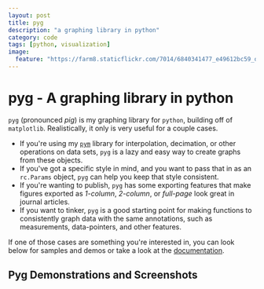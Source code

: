 ```yaml
---
layout: post
title: pyg
description: "a graphing library in python"
category: code
tags: [python, visualization]
image:
  feature: "https://farm8.staticflickr.com/7014/6840341477_e49612bc59_o_d.jpg"
---
```


# pyg - A graphing library in python

`pyg` (pronounced <i>pig</i>) is my graphing library for `python`, building off of
`matplotlib`.  Realistically, it only is very useful for a couple cases.

- If you're using my [`pym`](http://alexhagen.github.io/pym/) library for
interpolation, decimation, or other operations on data sets, `pyg` is a lazy
and easy way to create graphs from these objects.
- If you've got a specific style in mind, and you want to pass that in as an
`rc.Params` object, `pyg` can help you keep that style consistent.
- If you're wanting to publish, `pyg` has some exporting features that make
figures exported as <i>1-column</i>, <i>2-column</i>, or <i>full-page</i> look
great in journal articles.
- If you want to tinker, `pyg` is a good starting point for making functions
to consistently graph data with the same annotations, such as measurements,
data-pointers, and other features.

If one of those cases are something you're interested in, you can look below
for samples and demos or take a look at the [documentation](docs/).

## Pyg Demonstrations and Screenshots

